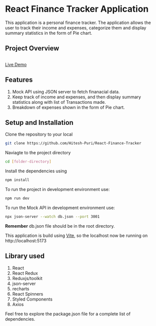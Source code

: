 # React Finance Tracker Application

This application is a personal finance tracker. The application allows the user to track their income and expenses, categorize them and display summary statistics in the form of Pie chart.

## Project Overview

![]()

[Live Demo]()

## Features

1. Mock API using JSON server to fetch finanacial data.
2. Keep track of income and expenses, and then display summary statistics along with list of Transactions made.
3. Breakdown of expenses shown in the form of Pie chart.

## Setup and Installation

Clone the repository to your local

```bash
git clone https://github.com/Hitesh-Puri/React-Finance-Tracker
```

Naviagte to the project directory

```bash
cd [folder-directory]
```

Install the dependencies using

```bash
npm install
```

To run the project in development environment use:

```bash
npm run dev
```

To run the Mock API in development environment use:

```bash
npx json-server --watch db.json --port 3001
```

**Remember** db.json file should be in the root directory.

This application is build using [Vite](https://vitejs.dev/), so the localhost now be running on http://localhost:5173

## Library used

1. React
2. React Redux
3. Reduxjs/toolkit
4. json-server
5. recharts
6. React Spinners
7. Styled Components
8. Axios

Feel free to explore the package.json file for a complete list of dependencies.
